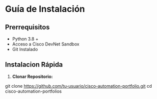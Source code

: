 # Guía de Instalación 

## Prerrequisitos

- Python 3.8 +
- Acceso a Cisco DevNet Sandbox
- Git Instalado

## Instalacion Rápida

1. **Clonar Repositorio:**

git clone https://github.com/tu-usuario/cisco-automation-portfolio.git
cd cisco-automation-portfolios
